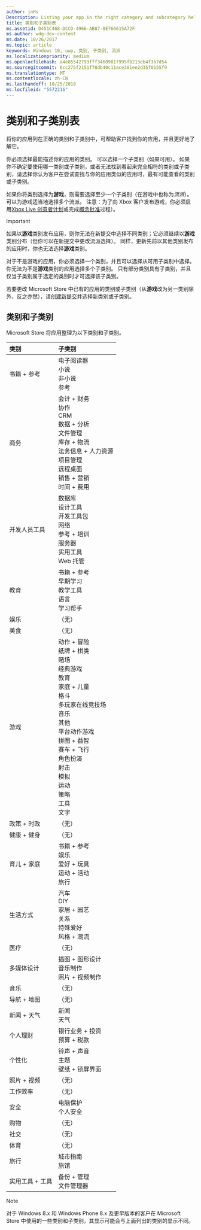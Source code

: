 ```yaml
---
author: jnHs
Description: Listing your app in the right category and subcategory helps customers find your app and understand more about it.
title: 类别和子类别表
ms.assetid: D451C468-DCCD-4966-AB87-8E766615A72F
ms.author: wdg-dev-content
ms.date: 10/26/2017
ms.topic: article
keywords: Windows 10, uwp, 类别, 子类别, 流派
ms.localizationpriority: medium
ms.openlocfilehash: a4e85542793fff34609817995fb213eb4f3b7d54
ms.sourcegitcommit: 6cc275f2151f78db40c11ace381ee2d35f0155f9
ms.translationtype: MT
ms.contentlocale: zh-CN
ms.lasthandoff: 10/25/2018
ms.locfileid: "5572216"
---
```

# <a name="category-and-subcategory-table"></a>类别和子类别表


将你的应用列在正确的类别和子类别中，可帮助客户找到你的应用，并且更好地了解它。

你必须选择最能描述你的应用的类别。 可以选择一个子类别（如果可用）。 如果你不确定要使用哪一类别或子类别，或者无法找到看起来完全相符的类别或子类别，请选择你认为客户在尝试查找与你的应用类似的应用时，最有可能查看的类别或子类别。

如果你将类别选择为**游戏**，则需要选择至少一个子类别（在游戏中也称为*流派*）。 可以为游戏适当地选择多个流派。 注意：为了向 Xbox 客户发布游戏，你必须启用[Xbox Live 创意者计划](../xbox-live/get-started-with-creators/get-started-with-xbox-live-creators.md)或完成[概念批准](../gaming/concept-approval.md)过程）。 

> [!IMPORTANT] 
> 如果以**游戏**类别发布应用，则你无法在新提交中选择不同类别；它必须继续以**游戏**类别分布（但你可以在新提交中更改流派选择）。 同样，更新先前以其他类别发布的应用时，你也无法选择**游戏**类别。

对于不是游戏的应用，你必须选择一个类别，并且可以选择从可用子类别中选择。 你无法为不是**游戏**类别的应用选择多个子类别。 只有部分类别具有子类别，并且仅当子类别属于选定的类别时才可选择该子类别。

若要更改 Microsoft Store 中已有的应用的类别或子类别（从**游戏**改为另一类别除外，反之亦然），请[创建新提交](app-submissions.md)并选择新类别或子类别。

## <a name="categories-and-subcategories"></a>类别和子类别

Microsoft Store 将应用整理为以下类别和子类别。

<table>
    <thead>
    <tr class="header">
    <th align="left">类别</th>
    <th align="left">子类别</th>
    </tr>
    </thead>
    <tbody>
<tr>
    <td>书籍 + 参考</td>
    <td>电子阅读器 <br> 小说 <br> 非小说 <br> 参考</td>
  </tr>
  <tr>
    <td>商务</td>
    <td>会计 + 财务 <br> 协作 <br> CRM <br> 数据 + 分析 <br> 文件管理 <br> 库存 + 物流 <br> 法务信息 + 人力资源 <br> 项目管理 <br> 远程桌面 <br> 销售 + 营销 <br> 时间 + 费用</td>
  </tr>
  <tr>
    <td>开发人员工具</td>
    <td>数据库 <br> 设计工具 <br> 开发工具包 <br> 网络 <br> 参考 + 培训 <br> 服务器 <br> 实用工具 <br> Web 托管</td>
  </tr>
  <tr>
    <td>教育</td>
    <td>书籍 + 参考 <br> 早期学习 <br> 教学工具 <br> 语言 <br> 学习帮手</td>
  </tr>
  <tr>
    <td>娱乐</td>
    <td>（无）</td>
  </tr>
  <tr>
    <td>美食</td>
    <td>（无）</td>
  </tr>
  <tr>
    <td>游戏</td>
    <td>动作 + 冒险 <br> 纸牌 + 棋类 <br> 赌场 <br> 经典游戏 <br> 教育 <br> 家庭 + 儿童 <br> 格斗 <br> 多玩家在线竞技场 <br> 音乐 <br> 其他 <br> 平台动作游戏 <br> 拼图 + 益智 <br> 赛车 + 飞行 <br> 角色扮演 <br> 射击 <br> 模拟 <br> 运动 <br> 策略 <br> 工具 <br> 文字</td>
  </tr>
  <tr>
    <td>政策 + 时政</td>
    <td>（无）</td>
  </tr>
  <tr>
    <td>健康 + 健身</td>
    <td>（无）</td>
  </tr>
  <tr>
    <td>育儿 + 家庭</td>
    <td>书籍 + 参考 <br> 娱乐 <br> 爱好 + 玩具 <br> 运动 + 活动 <br> 旅行</td>
  </tr>
  <tr>
    <td>生活方式</td>
    <td>汽车 <br> DIY <br> 家居 + 园艺 <br> 关系 <br> 特殊爱好 <br> 风格 + 潮流</td>
  </tr>
  <tr>
    <td>医疗</td>
    <td>（无）</td>
  </tr>
  <tr>
    <td>多媒体设计</td>
    <td>插图 + 图形设计 <br> 音乐制作 <br> 照片 + 视频制作</td>
  </tr>
  <tr>
    <td>音乐</td>
    <td>（无）</td>
  </tr>
  <tr>
    <td>导航 + 地图</td>
    <td>（无）</td>
  </tr>
  <tr>
    <td>新闻 + 天气</td>
    <td>新闻 <br> 天气</td>
  </tr>
  <tr>
    <td>个人理财</td>
    <td>银行业务 + 投资 <br> 预算 + 税款</td>
  </tr>
  <tr>
    <td>个性化</td>
    <td>铃声 + 声音 <br> 主题 <br> 壁纸 + 锁屏界面</td>
  </tr>
  <tr>
    <td>照片 + 视频</td>
    <td>（无）</td>
  </tr>
  <tr>
    <td>工作效率</td>
    <td>（无）</td>
  </tr>
  <tr>
    <td>安全</td>
    <td>电脑保护 <br> 个人安全</td>
  </tr>
  <tr>
    <td>购物</td>
    <td>（无）</td>
  </tr>
  <tr>
    <td>社交</td>
    <td>（无）</td>
  </tr>
  <tr>
    <td>体育</td>
    <td>（无）</td>
  </tr>
  <tr>
    <td>旅行</td>
    <td>城市指南 <br>旅馆</td>
  </tr>
  <tr>
    <td>实用工具 + 工具</td>
    <td>备份 + 管理 <br> 文件管理器</td>
  </tr>
</tbody>
</table>


<!--
| Category                    | Subcategory                                       |
|-----------------------------|---------------------------------------------------|
| Books + reference           | E-reader <br> Fiction <br> Nonfiction <br> Reference |
| Business                    | Accounting + finance <br> Collaboration <br> CRM <br> Data + analytics <br> File management <br> Inventory + logistics <br> Legal + HR <br> Project management <br> Remote desktop <br> Sales + marketing <br> Time + expenses |
| Developer tools             | Database <br> Design tools <br> Development kits <br> Networking <br> Reference + training <br> Servers <br> Utilities <br> Web hosting |
| Education                   | Books + reference <br> Early learning <br> Instructional tools <br> Language <br> Study aids |
| Entertainment               | (None)                                            |
| Food + dining               | (None)                                            |
| Games                       | Action + adventure <br> Card + board <br> Casino <br> Classics <br> Educational <br> Family + kids <br> Fighting <br> Multi-Player Online Battle Arena <br> Music <br> Other <br> Platformer <br> Puzzle + trivia <br> Racing + flying <br> Role playing <br> Shooter <br> Simulation <br> Sports <br> Strategy <br> Tools <br> Word |
| Government + politics       | (None)                                            |
| Health + fitness            | (None)                                            |
| Kids + family               | Books + reference <br> Entertainment <br> Hobbies + toys <br> Sports + activities <br> Travel |
| Lifestyle                   | Automotive <br> DIY <br> Home + garden <br> Relationships <br> Special interest <br> Style + fashion |
| Medical                     | (None)                                            |
| Multimedia design           | Illustration + graphic design <br> Music production <br> Photo + video production |
| Music                       | (None)                                            |
| Navigation + maps           | (None)                                            |
| News + weather              | News <br> Weather                                 |
| Personal finance            | Banking + investments <br> Budgeting + taxes      |
| Personalization             | Ringtones + sounds <br> Themes <br> Wallpaper + lock screens |
| Photo + video               | (None)                                            |
| Productivity                | (None)                                            |
| Security                    | PC protection <br> Personal security              |
| Shopping                    | (None)                                            |
| Social                      | (None)                                            |
| Sports                      | (None)                                            |
| Travel                      | City guides <br> Hotels                           |
| Utilities + tools           | Backup + manage <br> File managers                |
-->

> [!NOTE] 
> 对于 Windows 8.x 和 Windows Phone 8.x 及更早版本的客户在 Microsoft Store 中使用的一些类别和子类别，其显示可能会与上面列出的类别的显示不同。 

